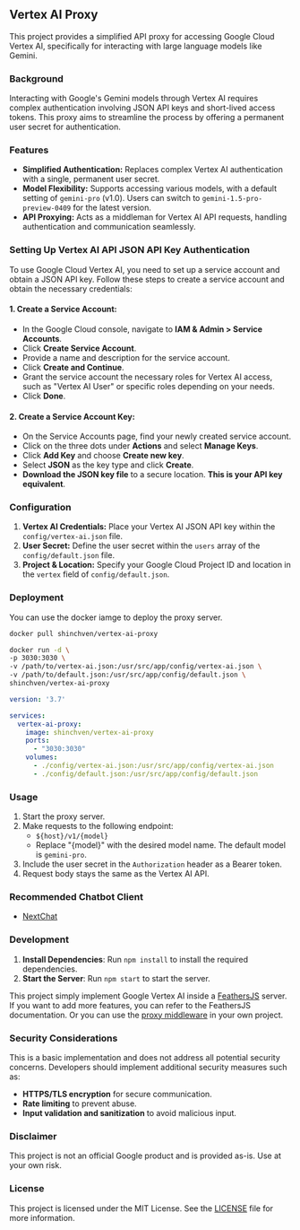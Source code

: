 ## Vertex AI Proxy

This project provides a simplified API proxy for accessing Google Cloud Vertex AI, specifically for interacting with large language models like Gemini. 

### Background

Interacting with Google's Gemini models through Vertex AI requires complex authentication involving JSON API keys and short-lived access tokens. This proxy aims to streamline the process by offering a permanent user secret for authentication.

### Features

* **Simplified Authentication:** Replaces complex Vertex AI authentication with a single, permanent user secret.
* **Model Flexibility:** Supports accessing various models, with a default setting of `gemini-pro` (v1.0). Users can switch to `gemini-1.5-pro-preview-0409` for the latest version.
* **API Proxying:** Acts as a middleman for Vertex AI API requests, handling authentication and communication seamlessly.

### Setting Up Vertex AI API JSON API Key Authentication

To use Google Cloud Vertex AI, you need to set up a service account and obtain a JSON API key. Follow these steps to create a service account and obtain the necessary credentials:

#### 1. Create a Service Account:

*   In the Google Cloud console, navigate to **IAM & Admin > Service Accounts**.
*   Click **Create Service Account**.
*   Provide a name and description for the service account.
*   Click **Create and Continue**.
*   Grant the service account the necessary roles for Vertex AI access, such as "Vertex AI User" or specific roles depending on your needs.
*   Click **Done**.

#### 2. Create a Service Account Key:

*   On the Service Accounts page, find your newly created service account.
*   Click on the three dots under **Actions** and select **Manage Keys**.
*   Click **Add Key** and choose **Create new key**.
*   Select **JSON** as the key type and click **Create**.
*   **Download the JSON key file** to a secure location. **This is your API key equivalent**.

### Configuration

1. **Vertex AI Credentials:** Place your Vertex AI JSON API key within the `config/vertex-ai.json` file.
2. **User Secret:** Define the user secret within the `users` array of the `config/default.json` file.
3. **Project & Location:** Specify your Google Cloud Project ID and location in the `vertex` field of `config/default.json`.


### Deployment

You can use the docker iamge to deploy the proxy server.

```bash
docker pull shinchven/vertex-ai-proxy
```

```bash
docker run -d \
-p 3030:3030 \
-v /path/to/vertex-ai.json:/usr/src/app/config/vertex-ai.json \
-v /path/to/default.json:/usr/src/app/config/default.json \
shinchven/vertex-ai-proxy
```

```yml
version: '3.7'

services:
  vertex-ai-proxy:
    image: shinchven/vertex-ai-proxy
    ports:
      - "3030:3030"
    volumes:
      - ./config/vertex-ai.json:/usr/src/app/config/vertex-ai.json
      - ./config/default.json:/usr/src/app/config/default.json
```


### Usage

1. Start the proxy server.
2. Make requests to the following endpoint:
    - `${host}/v1/{model}` 
    - Replace "{model}" with the desired model name. The default model is `gemini-pro`.
3. Include the user secret in the `Authorization` header as a Bearer token.
4. Request body stays the same as the Vertex AI API.

### Recommended Chatbot Client

- [NextChat](https://github.com/ChatGPTNextWeb/ChatGPT-Next-Web)

### Development

1. **Install Dependencies**: Run `npm install` to install the required dependencies.
2. **Start the Server**: Run `npm start` to start the server.

This project simply implement Google Vertex AI inside a [FeathersJS](https://feathersjs.com/) server. If you want to add more features, you can refer to the FeathersJS documentation. Or you can use the [proxy middleware](./app/src/vertex/vertex-ai-proxy.ts) in your own project.

### Security Considerations

This is a basic implementation and does not address all potential security concerns. Developers should implement additional security measures such as:

* **HTTPS/TLS encryption** for secure communication.
* **Rate limiting** to prevent abuse.
* **Input validation and sanitization** to avoid malicious input.

### Disclaimer

This project is not an official Google product and is provided as-is. Use at your own risk.

### License

This project is licensed under the MIT License. See the [LICENSE](./LICENSE) file for more information.
